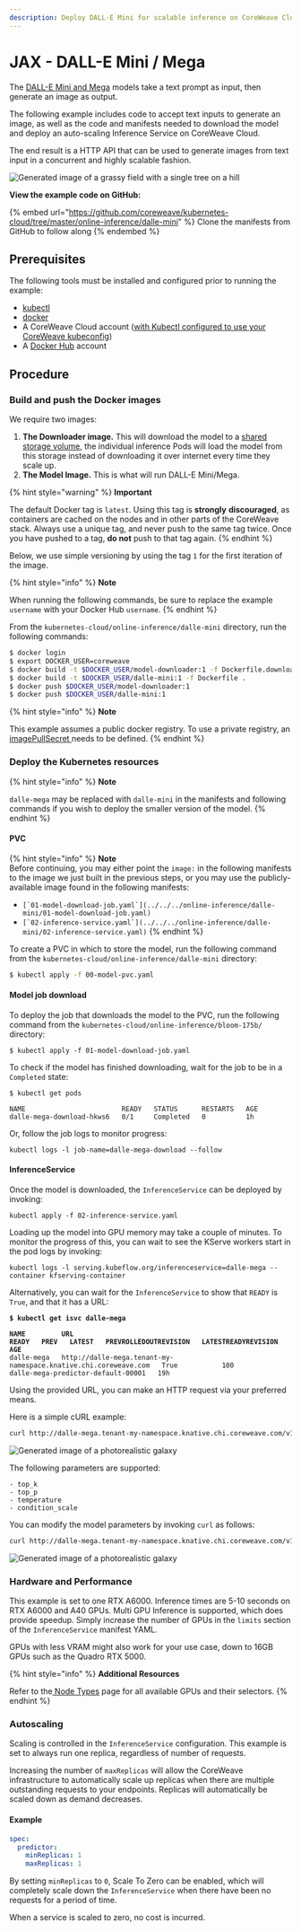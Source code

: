 ```yaml
---
description: Deploy DALL-E Mini for scalable inference on CoreWeave Cloud
---
```


# JAX - DALL-E Mini / Mega

The [DALL-E Mini and Mega](https://huggingface.co/dalle-mini/dalle-mega) models take a text prompt as input, then generate an image as output.

The following example includes code to accept text inputs to generate an image, as well as the code and manifests needed to download the model and deploy an auto-scaling Inference Service on CoreWeave Cloud.

The end result is a HTTP API that can be used to generate images from text input in a concurrent and highly scalable fashion.

![Generated image of a grassy field with a single tree on a hill](../../.gitbook/assets/tree.png)

**View the example code on GitHub:**

{% embed url="https://github.com/coreweave/kubernetes-cloud/tree/master/online-inference/dalle-mini" %}
Clone the manifests from GitHub to follow along
{% endembed %}

## Prerequisites

The following tools must be installed and configured prior to running the example:

* [kubectl](https://docs.coreweave.com/coreweave-kubernetes/getting-started#install-kubernetes-command-line-tools)
* [docker](https://docs.docker.com/get-docker/)
* A CoreWeave Cloud account ([with Kubectl configured to use your CoreWeave kubeconfig](https://docs.coreweave.com/coreweave-kubernetes/getting-started#obtain-access-credentials))
* A [Docker Hub](https://hub.docker.com/) account

## Procedure

### Build and push the Docker images

We require two images:

1. **The Downloader image.** This will download the model to a [shared storage volume](../../storage/storage.md), the individual inference Pods will load the model from this storage instead of downloading it over internet every time they scale up.&#x20;
2. **The Model Image.** This is what will run DALL-E Mini/Mega.

{% hint style="warning" %}
**Important**

The default Docker tag is `latest`. Using this tag is **strongly** **discouraged**, as containers are cached on the nodes and in other parts of the CoreWeave stack. Always use a unique tag, and never push to the same tag twice. Once you have pushed to a tag, **do not** push to that tag again.
{% endhint %}

Below, we use simple versioning by using the tag `1` for the first iteration of the image.

{% hint style="info" %}
**Note**

When running the following commands, be sure to replace the example `username` with your Docker Hub `username`.
{% endhint %}

From the `kubernetes-cloud/online-inference/dalle-mini` directory, run the following commands:

```bash
$ docker login
$ export DOCKER_USER=coreweave
$ docker build -t $DOCKER_USER/model-downloader:1 -f Dockerfile.downloader . 
$ docker build -t $DOCKER_USER/dalle-mini:1 -f Dockerfile . 
$ docker push $DOCKER_USER/model-downloader:1
$ docker push $DOCKER_USER/dalle-mini:1
```

{% hint style="info" %}
**Note**

This example assumes a public docker registry. To use a private registry, an [imagePullSecret ](https://kubernetes.io/docs/tasks/configure-pod-container/pull-image-private-registry/)needs to be defined.
{% endhint %}

### Deploy the Kubernetes resources

{% hint style="info" %}
**Note**

`dalle-mega` may be replaced with `dalle-mini` in the manifests and following commands if you wish to deploy the smaller version of the model.&#x20;
{% endhint %}

#### PVC

{% hint style="info" %}
**Note**\
Before continuing, you may either point the `image:` in the following manifests to the image we just built in the previous steps, or you may use the publicly-available image found in the following manifests:

* ``[`01-model-download-job.yaml`](../../../online-inference/dalle-mini/01-model-download-job.yaml)``
* ``[`02-inference-service.yaml`](../../../online-inference/dalle-mini/02-inference-service.yaml)``
{% endhint %}

To create a PVC in which to store the model, run the following command from the `kubernetes-cloud/online-inference/dalle-mini` directory:

```bash
$ kubectl apply -f 00-model-pvc.yaml
```

#### Model job download

To deploy the job that downloads the model to the PVC, run the following command from the `kubernetes-cloud/online-inference/bloom-175b/` directory:

```
$ kubectl apply -f 01-model-download-job.yaml
```

To check if the model has finished downloading, wait for the job to be in a `Completed` state:

```
$ kubectl get pods

NAME                        READY   STATUS      RESTARTS   AGE
dalle-mega-download-hkws6   0/1     Completed   0          1h
```

Or, follow the job logs to monitor progress:

```
kubectl logs -l job-name=dalle-mega-download --follow
```

#### InferenceService

Once the model is downloaded, the `InferenceService` can be deployed by invoking:

```
kubectl apply -f 02-inference-service.yaml
```

Loading up the model into GPU memory may take a couple of minutes. To monitor the progress of this, you can wait to see the KServe workers start in the pod logs by invoking:

```
kubectl logs -l serving.kubeflow.org/inferenceservice=dalle-mega --container kfserving-container
```

Alternatively, you can wait for the `InferenceService` to show that `READY` is `True`, and that it has a URL:

<pre class="language-bash"><code class="lang-bash"><strong>$ kubectl get isvc dalle-mega
</strong><strong>
</strong><strong>NAME         URL                                                                        READY   PREV   LATEST   PREVROLLEDOUTREVISION   LATESTREADYREVISION                  AGE
</strong>dalle-mega   http://dalle-mega.tenant-my-namespace.knative.chi.coreweave.com   True           100                              dalle-mega-predictor-default-00001   19h</code></pre>

Using the provided URL, you can make an HTTP request via your preferred means.

Here is a simple cURL example:

```bash
curl http://dalle-mega.tenant-my-namespace.knative.chi.coreweave.com/v1/models/dalle-mega:predict -d '{"prompt": "Photorealistic galaxy"}' --output prediction.png && open prediction.png
```



![Generated image of a photorealistic galaxy](../../.gitbook/assets/galaxy.png)

The following parameters are supported:

```
- top_k
- top_p
- temperature
- condition_scale
```

You can modify the model parameters by invoking `curl` as follows:

```bash
curl http://dalle-mega.tenant-my-namespace.knative.chi.coreweave.com/v1/models/dalle-mega:predict -d '{"prompt": "Photorealistic galaxy", "parameters": {"top_k": 100, "top_p": 2.0, "temperature": 1.5, "condition_scale": 15.0}}' --output prediction.png && open prediction.png
```

![Generated image of a photorealistic galaxy](../../.gitbook/assets/galaxy2.png)

### Hardware and Performance

This example is set to one RTX A6000. Inference times are 5-10 seconds on RTX A6000 and A40 GPUs. Multi GPU Inference is supported, which does provide speedup. Simply increase the number of GPUs in the `limits` section of the `InferenceService` manifest YAML.

GPUs with less VRAM might also work for your use case, down to 16GB GPUs such as the Quadro RTX 5000.

{% hint style="info" %}
**Additional Resources**

Refer to the[ Node Types](https://docs.coreweave.com/coreweave-kubernetes/node-types) page for all available GPUs and their selectors.
{% endhint %}

### Autoscaling

Scaling is controlled in the `InferenceService` configuration. This example is set to always run one replica, regardless of number of requests.

Increasing the number of `maxReplicas` will allow the CoreWeave infrastructure to automatically scale up replicas when there are multiple outstanding requests to your endpoints. Replicas will automatically be scaled down as demand decreases.

#### Example

```yaml
spec:
  predictor:
    minReplicas: 1
    maxReplicas: 1
```

By setting `minReplicas` to `0`, Scale To Zero can be enabled, which will completely scale down the `InferenceService` when there have been no requests for a period of time.

When a service is scaled to zero, no cost is incurred.
